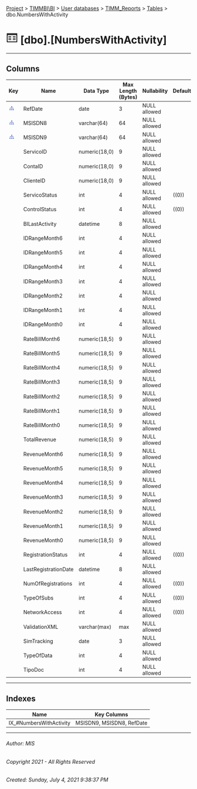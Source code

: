 #### 

[Project](../../../../index.md) > [TIMMBI\\BI](../../../index.md) > [User databases](../../index.md) > [TIMM_Reports](../index.md) > [Tables](Tables.md) > dbo.NumbersWithActivity

# ![Tables](../../../../Images/Table32.png) [dbo].[NumbersWithActivity]

---

## <a name="#columns"></a>Columns

| Key | Name | Data Type | Max Length (Bytes) | Nullability | Default |
|---|---|---|---|---|---|
| [![Indexes IX_#NumbersWithActivity](../../../../Images/Index.png)](#indexes) | RefDate | date | 3 | NULL allowed |  |
| [![Indexes IX_#NumbersWithActivity](../../../../Images/Index.png)](#indexes) | MSISDN8 | varchar(64) | 64 | NULL allowed |  |
| [![Indexes IX_#NumbersWithActivity](../../../../Images/Index.png)](#indexes) | MSISDN9 | varchar(64) | 64 | NULL allowed |  |
|  | ServicoID | numeric(18,0) | 9 | NULL allowed |  |
|  | ContaID | numeric(18,0) | 9 | NULL allowed |  |
|  | ClienteID | numeric(18,0) | 9 | NULL allowed |  |
|  | ServicoStatus | int | 4 | NULL allowed | ((0)) |
|  | ControlStatus | int | 4 | NULL allowed | ((0)) |
|  | BILastActivity | datetime | 8 | NULL allowed |  |
|  | IDRangeMonth6 | int | 4 | NULL allowed |  |
|  | IDRangeMonth5 | int | 4 | NULL allowed |  |
|  | IDRangeMonth4 | int | 4 | NULL allowed |  |
|  | IDRangeMonth3 | int | 4 | NULL allowed |  |
|  | IDRangeMonth2 | int | 4 | NULL allowed |  |
|  | IDRangeMonth1 | int | 4 | NULL allowed |  |
|  | IDRangeMonth0 | int | 4 | NULL allowed |  |
|  | RateBillMonth6 | numeric(18,5) | 9 | NULL allowed |  |
|  | RateBillMonth5 | numeric(18,5) | 9 | NULL allowed |  |
|  | RateBillMonth4 | numeric(18,5) | 9 | NULL allowed |  |
|  | RateBillMonth3 | numeric(18,5) | 9 | NULL allowed |  |
|  | RateBillMonth2 | numeric(18,5) | 9 | NULL allowed |  |
|  | RateBillMonth1 | numeric(18,5) | 9 | NULL allowed |  |
|  | RateBillMonth0 | numeric(18,5) | 9 | NULL allowed |  |
|  | TotalRevenue | numeric(18,5) | 9 | NULL allowed |  |
|  | RevenueMonth6 | numeric(18,5) | 9 | NULL allowed |  |
|  | RevenueMonth5 | numeric(18,5) | 9 | NULL allowed |  |
|  | RevenueMonth4 | numeric(18,5) | 9 | NULL allowed |  |
|  | RevenueMonth3 | numeric(18,5) | 9 | NULL allowed |  |
|  | RevenueMonth2 | numeric(18,5) | 9 | NULL allowed |  |
|  | RevenueMonth1 | numeric(18,5) | 9 | NULL allowed |  |
|  | RevenueMonth0 | numeric(18,5) | 9 | NULL allowed |  |
|  | RegistrationStatus | int | 4 | NULL allowed | ((0)) |
|  | LastRegistrationDate | datetime | 8 | NULL allowed |  |
|  | NumOfRegistrations | int | 4 | NULL allowed | ((0)) |
|  | TypeOfSubs | int | 4 | NULL allowed | ((0)) |
|  | NetworkAccess | int | 4 | NULL allowed | ((0)) |
|  | ValidationXML | varchar(max) | max | NULL allowed |  |
|  | SimTracking | date | 3 | NULL allowed |  |
|  | TypeOfData | int | 4 | NULL allowed |  |
|  | TipoDoc | int | 4 | NULL allowed |  |


---

## <a name="#indexes"></a>Indexes

| Name | Key Columns |
|---|---|
| IX_#NumbersWithActivity | MSISDN9, MSISDN8, RefDate |


---

###### Author:  MIS

###### Copyright 2021 - All Rights Reserved

###### Created: Sunday, July 4, 2021 9:38:37 PM

